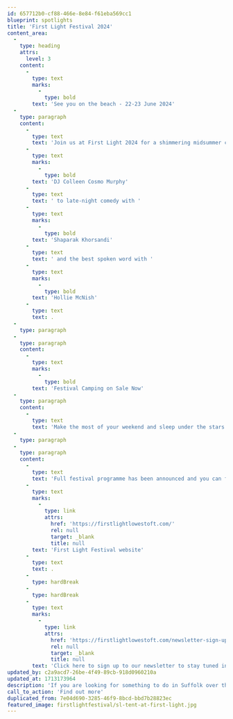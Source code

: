 ```yaml
---
id: 657712b0-cf88-466e-8e84-f61eba569cc1
blueprint: spotlights
title: 'First Light Festival 2024'
content_area:
  -
    type: heading
    attrs:
      level: 3
    content:
      -
        type: text
        marks:
          -
            type: bold
        text: 'See you on the beach - 22-23 June 2024'
  -
    type: paragraph
    content:
      -
        type: text
        text: 'Join us at First Light 2024 for a shimmering midsummer celebration in the UK’s most easterly town with a packed programme of inspiring performances over the whole festival weekend – from a Balearic breakfast on the beach with '
      -
        type: text
        marks:
          -
            type: bold
        text: 'DJ Colleen Cosmo Murphy'
      -
        type: text
        text: ' to late-night comedy with '
      -
        type: text
        marks:
          -
            type: bold
        text: 'Shaparak Khorsandi'
      -
        type: text
        text: ' and the best spoken word with '
      -
        type: text
        marks:
          -
            type: bold
        text: 'Hollie McNish'
      -
        type: text
        text: .
  -
    type: paragraph
  -
    type: paragraph
    content:
      -
        type: text
        marks:
          -
            type: bold
        text: 'Festival Camping on Sale Now'
  -
    type: paragraph
    content:
      -
        type: text
        text: 'Make the most of your weekend and sleep under the stars in the sandy dunes of Lowestoft’s South Beach. Wild Beach camping and campervan tickets are now on sale.'
  -
    type: paragraph
  -
    type: paragraph
    content:
      -
        type: text
        text: 'Full festival programme has been announced and you can find out more on the '
      -
        type: text
        marks:
          -
            type: link
            attrs:
              href: 'https://firstlightlowestoft.com/'
              rel: null
              target: _blank
              title: null
        text: 'First Light Festival website'
      -
        type: text
        text: .
      -
        type: hardBreak
      -
        type: hardBreak
      -
        type: text
        marks:
          -
            type: link
            attrs:
              href: 'https://firstlightlowestoft.com/newsletter-sign-up/'
              rel: null
              target: _blank
              title: null
        text: 'Click here to sign up to our newsletter to stay tuned in and be the first to hear about our next announcements.'
updated_by: c2a9acd7-26be-4f49-89cb-918d0960210a
updated_at: 1713173964
description: 'If you are looking for something to do in Suffolk over the midsummer weekend, then head to Lowestoft and enjoy a fantastic range of entertainment and activity. With a variety of stages, tents and venues all based around the beautiful beach front at Lowestoft, there is something for everyone, of all ages, to entertain, learn, make and do.'
call_to_action: 'Find out more'
duplicated_from: 7e04d690-3285-46f9-8bcd-bbd7b28823ec
featured_image: firstlightfestival/sl-tent-at-first-light.jpg
---
```

